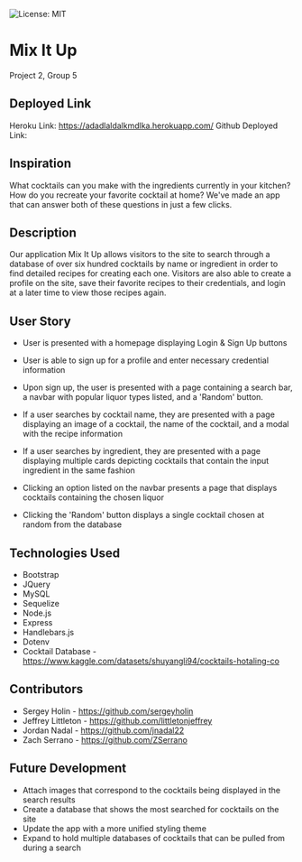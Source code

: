 ![License: MIT](https://img.shields.io/badge/License-MIT-yellow.svg)

# Mix It Up
Project 2, Group 5

## Deployed Link
Heroku Link: https://adadlaldalkmdlka.herokuapp.com/
Github Deployed Link: 

## Inspiration
What cocktails can you make with the ingredients currently in your kitchen? How do you recreate your favorite cocktail at home? We've made an app that can answer both of these questions in just a few clicks.

## Description
Our application Mix It Up allows visitors to the site to search through a database of over six hundred cocktails by name or ingredient in order to find detailed recipes for creating each one.  Visitors are also able to create a profile on the site, save their favorite recipes to their credentials, and login at a later time to view those recipes again.

## User Story
- User is presented with a homepage displaying Login & Sign Up buttons
![]()

- User is able to sign up for a profile and enter necessary credential information

- Upon sign up, the user is presented with a page containing a search bar, a navbar with popular liquor types listed, and a 'Random' button.
![]()

- If a user searches by cocktail name, they are presented with a page displaying an image of a cocktail, the name of the cocktail, and a modal with the recipe information
![]()

- If a user searches by ingredient, they are presented with a page displaying multiple cards depicting cocktails that contain the input ingredient in the same fashion
![]()

- Clicking an option listed on the navbar presents a page that displays cocktails containing the chosen liquor
![]()

- Clicking the 'Random' button displays a single cocktail chosen at random from the database
![]()


## Technologies Used
- Bootstrap
- JQuery
- MySQL
- Sequelize
- Node.js
- Express
- Handlebars.js
- Dotenv
- Cocktail Database - https://www.kaggle.com/datasets/shuyangli94/cocktails-hotaling-co

## Contributors
- Sergey Holin - https://github.com/sergeyholin
- Jeffrey Littleton - https://github.com/littletonjeffrey
- Jordan Nadal - https://github.com/jnadal22
- Zach Serrano - https://github.com/ZSerrano

## Future Development
- Attach images that correspond to the cocktails being displayed in the search results
- Create a database that shows the most searched for cocktails on the site
- Update the app with a more unified styling theme
- Expand to hold multiple databases of cocktails that can be pulled from during a search